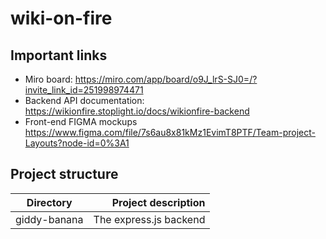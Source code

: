 # wiki-on-fire
## Important links
* Miro board: https://miro.com/app/board/o9J_lrS-SJ0=/?invite_link_id=251998974471
* Backend API documentation: https://wikionfire.stoplight.io/docs/wikionfire-backend
* Front-end FIGMA mockups https://www.figma.com/file/7s6au8x81kMz1EvimT8PTF/Team-project-Layouts?node-id=0%3A1

## Project structure
| Directory    | Project description |
| ------------ | ------------------: |
| giddy-banana | The express.js backend |
